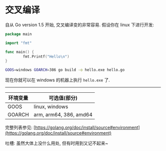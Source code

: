 # 交叉编译

自从 Go version 1.5 开始, 交叉编译变的非常容易. 假设你在 linux 下进行开发:

```go
package main

import "fmt"

func main() {
        fmt.Printf("Hello\n")
}
```

```sh
GOOS=windows GOARCH=386 go build -o hello.exe hello.go
```

现在你就可以在 windows 的机器上执行 `hello.exe` 了.

---

环境变量 | 可选值(部分)
--- | ---
GOOS | linux, windows
GOARCH | arm, arm64, 386, amd64

完整列表参见: [https://golang.org/doc/install/source#environment](https://golang.org/doc/install/source#environment)

吐槽: 虽然大体上没什么用处, 但有时用到又记不起来~
